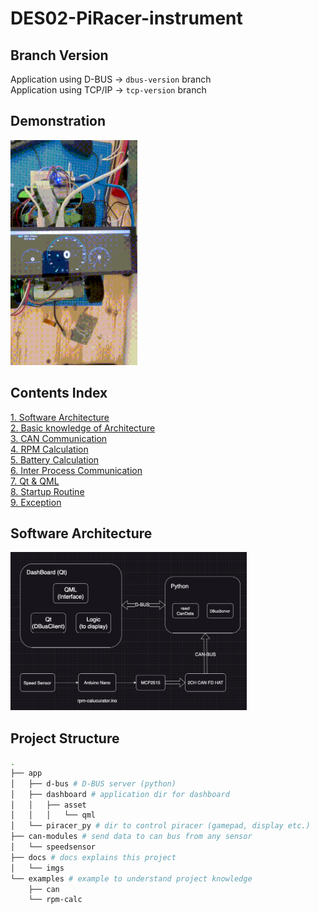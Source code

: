# DES02-PiRacer-instrument
## Branch Version
Application using D-BUS -> `dbus-version` branch  
Application using TCP/IP -> `tcp-version` branch

## Demonstration
<img src="./docs/imgs/demonstration.gif">

## Contents Index
[1. Software Architecture](#software-architecture)  
[2. Basic knowledge of Architecture](./docs/Basic-Knowledge-of-the-Architecture.md)  
[3. CAN Communication](./docs/CAN-Communication.md)  
[4. RPM Calculation](./docs/RPM-Calculation.md)  
[5. Battery Calculation](./docs/Battery_Level_Calculation.md)  
[6. Inter Process Communication](./docs/Inter-Process-Communication.md)  
[7. Qt & QML](./docs/Qt-QML.md)  
[8. Startup Routine](./docs/Startup-Routine.md)  
[9. Exception](./docs/Exception.md)  

## Software Architecture
<img src="./docs/imgs/software-architecture.png" width="75%" height="75%">

## Project Structure
``` bash
.
├── app
│   ├── d-bus # D-BUS server (python)
│   ├── dashboard # application dir for dashboard
│   │   ├── asset
│   │   │   └── qml
│   └── piracer_py # dir to control piracer (gamepad, display etc.)
├── can-modules # send data to can bus from any sensor
│   └── speedsensor
├── docs # docs explains this project
│   └── imgs
└── examples # example to understand project knowledge
    ├── can
    └── rpm-calc
```
